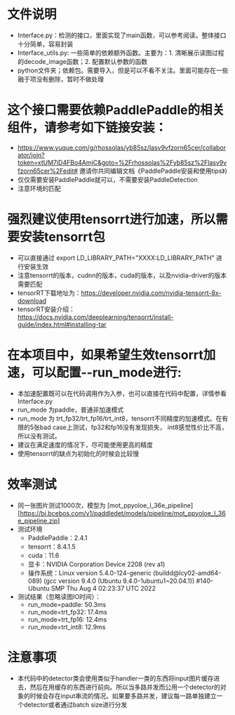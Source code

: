 # 文件说明

- Interface.py：检测的接口，里面实现了main函数，可以参考阅读。整体接口十分简单，容易封装
- Interface_utils.py: 一些简单的依赖额外函数。主要为：1. 清晰展示读图过程的decode_image函数；2. 配置默认参数的函数
- python文件夹；依赖包。需要导入，但是可以不看不关注。里面可能存在一些融于项没有删除，暂时不做处理


# 这个接口需要依赖PaddlePaddle的相关组件，请参考如下链接安装：

- https://www.yuque.com/g/rhossolas/yb85sz/lasv9vfzorn65cer/collaborator/join?token=xtUM7iD4FBo4AmjC&goto=%2Frhossolas%2Fyb85sz%2Flasv9vfzorn65cer%2Fedit# 邀请你共同编辑文档《PaddlePaddle安装和使用tips》)    
- 仅仅需要安装PaddlePaddle就可以，不需要安装PaddleDetection
- 注意环境的匹配

# 强烈建议使用tensorrt进行加速，所以需要安装tensorrt包

- 可以直接通过 export LD_LIBRARY_PATH="XXXX:LD_LIBRARY_PATH" 进行安装生效    
- 注意tensorrt的版本，cudnn的版本，cuda的版本，以及nvidia-driver的版本需要匹配
- tensorRT下载地址为：https://developer.nvidia.com/nvidia-tensorrt-8x-download
- tensorRT安装介绍：https://docs.nvidia.com/deeplearning/tensorrt/install-guide/index.html#installing-tar

# 在本项目中，如果希望生效tensorrt加速，可以配置--run_mode进行:
- 本加速配置既可以在代码调用作为入参，也可以直接在代码中配置，详情参看Interface.py  
- run_mode 为paddle，普通非加速模式
- run_mode 为 trt_fp32/trt_fp16/trt_int8，tensorrt不同精度的加速模式。在有限的5张bad case上测试，fp32和fp16没有发现损失， int8感觉性价比不高，所以没有测试。
- 建议在满足速度的情况下，尽可能使用更高的精度
- 使用tensorrt的缺点为初始化的时候会比较慢

# 效率测试 
- 同一张图片测试1000次，模型为 [mot_ppyoloe_l_36e_pipeline][https://bj.bcebos.com/v1/paddledet/models/pipeline/mot_ppyoloe_l_36e_pipeline.zip]
- 测试环境
  - PaddlePaddle：2.4.1
  - tensorrt：8.4.1.5
  - cuda：11.6
  - 显卡：NVIDIA Corporation Device 2208 (rev a1)
  - 操作系统：Linux version 5.4.0-124-generic (buildd@lcy02-amd64-089) (gcc version 9.4.0 (Ubuntu 9.4.0-1ubuntu1~20.04.1)) #140-Ubuntu SMP Thu Aug 4 02:23:37 UTC 2022
- 测试结果（忽略读图IO时间）：
  - run_mode=paddle: 50.3ms
  - run_mode=trt_fp32: 17.4ms
  - run_mode=trt_fp16: 12.4ms
  - run_mode=trt_int8: 12.9ms

# 注意事项
- 本代码中的detector类会使用类似于handler一类的东西将input图片缓存进去，然后在用缓存的东西进行前向。所以当多路并发而公用一个detector的对象的时候会存在input串流的情况。如果要多路并发，建议每一路单独建立一个detector或者通过batch size进行分发